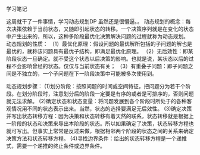 学习笔记

这周就干了一件事情，学习动态规划DP
虽然还是很懵逼。。
动态规划的概念：每次决策依赖于当前状态，又随即引起状态的转移。一个决策序列就是在变化的状态中产生出来的，所以，这种多阶段最优化决策解决问题的过程就称为动态规划。
动态规划的性质：
（1）最优化原理：假设问题的最优解所包括的子问题的解也是最优的，就称该问题具有最优子结构，即满足最优化原理。
（2）无后效性：即某阶段状态一旦确定。就不受这个状态以后决策的影响。也就是说，某状态以后的过程不会影响曾经的状态。仅仅与当前状态有关；
（3）有重叠子问题：即子问题之间是不独立的，一个子问题在下一阶段决策中可能被多次使用到。

动态规划步骤：
(1)划分阶段：按照问题的时间或空间特征，把问题分为若干个阶段。在划分阶段时，注意划分后的阶段一定要是有序的或者是可排序的，否则问题就无法求解。
(2)确定状态和状态变量：将问题发展到各个阶段时所处于的各种客观情况用不同的状态表示出来。当然，状态的选择要满足无后效性。
(3)确定决策并写出状态转移方程：因为决策和状态转移有着天然的联系，状态转移就是根据上一阶段的状态和决策来导出本阶段的状态。所以如果确定了决策，状态转移方程也就可写出。但事实上常常是反过来做，根据相邻两个阶段的状态之间的关系来确定决策方法和状态转移方程。
(4)寻找边界条件：给出的状态转移方程是一个递推式，需要一个递推的终止条件或边界条件。

